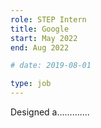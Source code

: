 ```yaml
---
role: STEP Intern
title: Google
start: May 2022
end: Aug 2022

# date: 2019-08-01

type: job
---
```


Designed a.............
